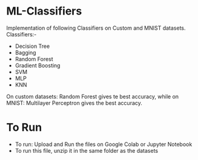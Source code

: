 # ML-Classifiers

Implementation of following Classifiers on Custom and MNIST datasets.
Classifiers:- 
- Decision Tree
- Bagging
- Random Forest
- Gradient Boosting
- SVM
- MLP
- KNN

On custom datasets: Random Forest gives te best accuracy, while on MNIST: Multilayer Perceptron gives the best accuracy.

# To Run

- To run: Upload and Run the files on Google Colab or Jupyter Notebook
- To run this file, unzip it in the same folder as the datasets
